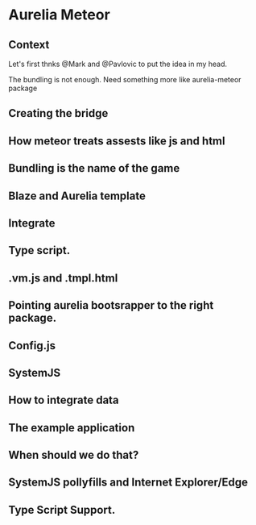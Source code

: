 # Aurelia Meteor

## Context
Let's first thnks @Mark and @Pavlovic to put the idea in my head.

The bundling is not enough. Need something more like aurelia-meteor package

## Creating the bridge

## How meteor treats assests like js and html

## Bundling is the name of the game

## Blaze and Aurelia template

## Integrate

## Type script.

## .vm.js and .tmpl.html 

## Pointing aurelia bootsrapper to the right package.

## Config.js

## SystemJS

## How to integrate data

## The example application

## When should we do that?

## SystemJS pollyfills and Internet Explorer/Edge

## Type Script Support. 
